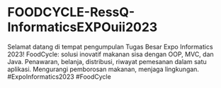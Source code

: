 # FOODCYCLE-RessQ-InformaticsEXPOuii2023
Selamat datang di tempat pengumpulan Tugas Besar Expo Informatics 2023! FoodCycle: solusi inovatif makanan sisa dengan OOP, MVC, dan Java. Penawaran, belanja, distribusi, riwayat pemesanan dalam satu aplikasi. Mengurangi pemborosan makanan, menjaga lingkungan. #ExpoInformatics2023 #FoodCycle
